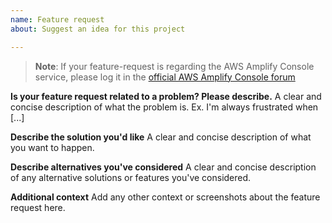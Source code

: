 ```yaml
---
name: Feature request
about: Suggest an idea for this project

---
```

>**Note**: If your feature-request is regarding the AWS Amplify Console service, please log it in the 
[official AWS Amplify Console forum](https://forums.aws.amazon.com/forum.jspa?forumID=314&start=0)

**Is your feature request related to a problem? Please describe.**
A clear and concise description of what the problem is. Ex. I'm always frustrated when [...]

**Describe the solution you'd like**
A clear and concise description of what you want to happen.

**Describe alternatives you've considered**
A clear and concise description of any alternative solutions or features you've considered.

**Additional context**
Add any other context or screenshots about the feature request here.
